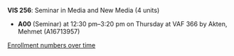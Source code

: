 **VIS 256**: Seminar in Media and New Media (4 units)

- **A00** (Seminar) at 12:30 pm–3:20 pm on Thursday at VAF 366 by Akten, Mehmet (A16713957)

[Enrollment numbers over time](./VIS256.tsv)
